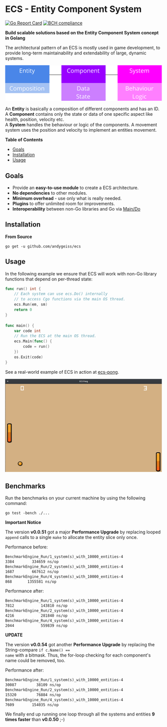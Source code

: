 # ECS - Entity Component System

[![Go Report Card](https://goreportcard.com/badge/github.com/andygeiss/ecs)](https://goreportcard.com/report/github.com/andygeiss/ecs)
[![BCH compliance](https://bettercodehub.com/edge/badge/andygeiss/ecs?branch=master)](https://bettercodehub.com/)

**Build scalable solutions based on the Entity Component System concept in Golang**

The architectural pattern of an ECS is mostly used in game development,
to provide long-term maintainability and extendability of large, dynamic systems.

[![Overview](ecs.svg)](ecs.svg)

An **Entity** is basically a composition of different components and has an ID.  
A **Component** contains only the state or data of one specific aspect like health, position, velocity etc.  
A **System** handles the behaviour or logic of the components. A movement system uses the position and velocity to implement an entities movement. 

**Table of Contents**

- [Goals](README.md#goals)
- [Installation](README.md#installation)
- [Usage](README.md#usage)

## Goals

- Provide an **easy-to-use module** to create a ECS architecture.
- **No dependencies** to other modules.
- **Minimum overhead** - use only what is really needed.
- **Plugins** to offer unlimited room for improvements.
- **Interoperability** between non-Go libraries and Go via [Main/Do](https://github.com/andygeiss/ecs/blob/master/run.go) 

## Installation

**From Source**

    go get -u github.com/andygeiss/ecs

## Usage

In the following example we ensure that ECS will work with non-Go library functions that depend on per-thread state:
```go
func run() int {
    // Each system can use ecs.Do() internally
    // to access Cgo functions via the main OS thread.
    ecs.Run(em, sm)
    return 0
}

func main() {
    var code int
    // Run the ECS at the main OS thread.
    ecs.Main(func() {
        code = run()
    })
    os.Exit(code)
}
```


See a real-world example of ECS in action at [ecs-pong](https://github.com/andygeiss/ecs-pong).

![ecs-pong](https://github.com/andygeiss/ecs-pong/blob/master/assets/pong.png)

## Benchmarks

Run the benchmarks on your current machine by using the following command:

    go test -bench ./...

**Important Notice**

The version **v0.0.51** got a major **Performance Upgrade** by replacing looped <code>append</code> calls to a single <code>make</code> to allocate the entity slice only once.

Performance before:
    
    BenchmarkEngine_Run/1_system(s)_with_10000_entities-4       	    3384	    334659 ns/op
    BenchmarkEngine_Run/2_system(s)_with_10000_entities-4       	    1687	    667612 ns/op
    BenchmarkEngine_Run/4_system(s)_with_10000_entities-4       	     868	   1355581 ns/op   
    
Performance after:

    BenchmarkEngine_Run/1_system(s)_with_10000_entities-4               7812            143810 ns/op
    BenchmarkEngine_Run/2_system(s)_with_10000_entities-4               4216            281840 ns/op
    BenchmarkEngine_Run/4_system(s)_with_10000_entities-4               2044            559839 ns/op

**UPDATE**

The version **v0.0.54** got another **Performance Upgrade** by replacing the String-compare <code>if c.Name() == name</code> with a bitmask.
Thus, the for-loop checking for each component's name could be removed, too.

Performance after:

    BenchmarkEngine_Run/1_system(s)_with_10000_entities-4          	   30087	     38109 ns/op
    BenchmarkEngine_Run/2_system(s)_with_10000_entities-4          	   15320	     76884 ns/op
    BenchmarkEngine_Run/4_system(s)_with_10000_entities-4          	    7609	    154035 ns/op

We finally end up running one loop through all the systems and entities **9 times faster** than **v0.0.50** ;-)
